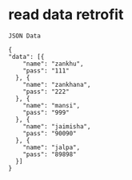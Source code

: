 # read data retrofit


    JSON Data
    
    {
  	"data": [{
		"name": "zankhu",
		"pass": "111"
	  }, {
		"name": "zankhana",
		"pass": "222"
	  }, {
		"name": "mansi",
		"pass": "999"
	  }, {
		"name": "jaimisha",
		"pass": "90090"
	  }, {
		"name": "jalpa",
		"pass": "89898"
	  }]
    }
